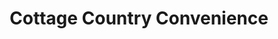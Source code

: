 ---
title: "Cottage Country Convenience"
url: /buckhorn/cottage-country-convenience/
shop: convenience
---
